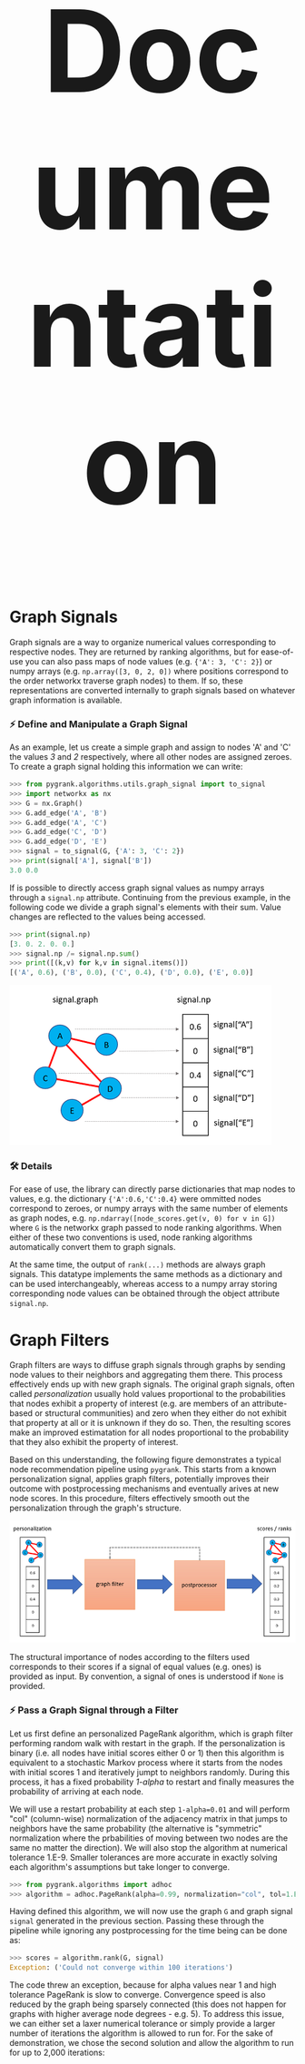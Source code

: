 <center><h1 style=font-size:200px>Documentation</h1></center> 


# Graph Signals
Graph signals are a way to organize numerical values corresponding to respective
nodes. They
are returned by ranking algorithms, but for ease-of-use you can also pass
maps of node values (e.g.  `{'A': 3, 'C': 2}`)
or numpy arrays (e.g. `np.array([3, 0, 2, 0])` where positions correspond
to the order networkx traverse graph nodes) to them. If so,
these representations are converted internally to graph signals based on
whatever graph information is available.

### :zap: Define and Manipulate a Graph Signal
As an example, let us create a simple graph
and assign to nodes 'A' and 'C' the values *3* and *2* respectively,
where all other nodes are assigned zeroes.
To create a graph signal holding this information we can write:

```python
>>> from pygrank.algorithms.utils.graph_signal import to_signal
>>> import networkx as nx
>>> G = nx.Graph()
>>> G.add_edge('A', 'B')
>>> G.add_edge('A', 'C')
>>> G.add_edge('C', 'D')
>>> G.add_edge('D', 'E')
>>> signal = to_signal(G, {'A': 3, 'C': 2})
>>> print(signal['A'], signal['B'])
3.0 0.0
```

If is possible to directly access graph signal values as numpy arrays
through a `signal.np` attribute. Continuing from the previous example,
in the following code we divide a graph signal's elements with their sum.
Value changes are reflected to the values being accessed.

```python
>>> print(signal.np)
[3. 0. 2. 0. 0.]
>>> signal.np /= signal.np.sum()
>>> print([(k,v) for k,v in signal.items()])
[('A', 0.6), ('B', 0.0), ('C', 0.4), ('D', 0.0), ('E', 0.0)]
```

![graph signal](graph_signal.png)


### :hammer_and_wrench: Details
For ease of use, the library can directly parse
dictionaries that map nodes to values, e.g. the dictionary
`{'A':0.6,'C':0.4}` were ommitted nodes correspond to zeroes,
or numpy arrays with the same number of elements as graph nodes,
e.g. `np.ndarray([node_scores.get(v, 0) for v in G])` where `G`
is the networkx graph passed to node ranking algorithms.
When either of these two conventions is used,
node ranking algorithms automatically convert them to graph signals.

At the same time, the output of `rank(...)` methods are always graph signals.
This datatype implements the same methods as a dictionary and can
be used interchangeably, whereas access to a numpy array storing
corresponding node values can be obtained through the object attribute
`signal.np`.



# Graph Filters
Graph filters are ways to diffuse graph signals through graphs by sending
node values to their neighbors and aggregating them there. This process
effectively ends up with new graph signals. The original graph signals,
often called *personalization* usually hold values proportional to the probabilities
that nodes exhibit a property of interest (e.g. are members of an attribute-based
or structural communities) and zero when they either do not exhibit that
property at all or it is unknown if they do so. Then, the resulting scores 
make an improved estimatation for all nodes proportional to the probability
that they also exhibit the property of interest.

Based on this understanding, the following figure demonstrates a typical
node recommendation pipeline using `pygrank`. This starts from a known
personalization signal,
applies graph filters, potentially improves their outcome with
postprocessing mechanisms and eventually arives at new node scores. 
In this procedure, filters effectively smooth out the
personalization through the graph's structure.

![pipeline](pipeline.png)

The structural importance of nodes according to the filters used corresponds
to their scores if a signal of equal values (e.g. ones) is provided as input. By
convention, a signal of ones is understood if `None` is provided.

### :zap: Pass a Graph Signal through a Filter
Let us first define an personalized PageRank algorithm, which is graph filter
performing random walk with restart in the graph. If the personalization is
binary (i.e. all nodes have initial scores either 0 or 1) then this algorithm
is equivalent to a stochastic Markov process where it starts from the nodes
with initial scores 1 and iteratively jumpt to neighbors randomly. During this
process, it has a fixed probability *1-alpha* to restart and finally measures
the probability of arriving at each node.

We will use a restart probability at each step `1-alpha=0.01` and will
perform "col" (column-wise) normalization of the adjacency matrix in that
jumps to neighbors have the same probability (the alternative is "symmetric"
normalization where the prbabilities of moving between two nodes are the
same no matter the direction). We  will also stop the algorithm at numerical
tolerance 1.E-9. Smaller tolerances are more accurate in exactly solving
each algorithm's assumptions but take longer to converge.

```python
>>> from pygrank.algorithms import adhoc
>>> algorithm = adhoc.PageRank(alpha=0.99, normalization="col", tol=1.E-9)
```

Having defined this algorithm, we will now use the graph `G` and graph signal
`signal` generated in the previous section. Passing these through the pipeline
while ignoring any postprocessing for the time being can be done as:

```python
>>> scores = algorithm.rank(G, signal)
Exception: ('Could not converge within 100 iterations')
```

The code threw an exception, because for alpha values near 1 and high tolerance
PageRank is slow to converge. Convergence speed is also reduced by the graph being
sparsely connected (this does not happen for graphs with higher average node
degrees - e.g. 5). To address this issue, we can either set a laxer numerical
tolerance or simply provide a larger number of iterations the algorithm is allowed
to run for. For the sake of demonstration, we chose the second solution and allow
the algorithm to run for up to 2,000 iterations:

```python
>>> algorithm = adhoc.PageRank(alpha=0.99, normalization="col", tol=1.E-9, max_iters=2000)
>>> scores = algorithm.rank(G, signal)
>>> print(list(scores.items()))
[('A', 0.25613418536078547), ('B', 0.12678642237010243), ('C', 0.2517487443382047), ('D', 0.24436832596280528), ('E', 0.12096232196810223)]
```

We can see that both 'A' and 'C' end up with the higher scores,
which are approximately 0.25. 'D' is in the same circle as these
and thus, by merit of being structurally close, is scored approximately as
0.24. Finally, the other two nodes assume lower values.

In the above code, we could also pass to the `rank` method
the dictionary `{'A':1, 'C': 2}` in place
of the signal and the library would make the conversion internally.
Alternatively, if a graph signal is already defined,
the graph could be ommited, as shown next. We stress that this is possible only because
the graph signal holds a reference to the graph it is tied to.

```python
>>> scores = algorithm.rank(personalization=signal)
```

We now examine the structural relatedness of various nodes to the personalization:
```python
>>> print(scores.items())
```


### :brain: Explanation
The main principle
lies in recognizing that propagating a graph signal's vector (i.e. numpy array)
represntation `p` one hop away in the graph is performed through the operation
`Mp`, where `M` is a normalization of the graph's adjacency matrix. To gain an
intuition, think of column-based normalization, where `Mp`
becomes an update of all node values by setting them as their
neighbors' previous average.

### :hammer_and_wrench: Details
The library provides several graph filters. Their usage pattern consists
of instantiating them and then calling their `rank(graph, personalization)`
method to obtain posterior node signals based on diffusing the provided
personalization signal through the graph. However, the outcomes of graph
filters often require additional processing steps, for example to perform
normalization, improve their quality or apply fairness constraints.

We refer to the improvement of graph filter outcomes as postprocessing. 
Keep in mind though that some postprocessors may run the base filters
multiple times. Still, we recognize this as the same procedure, since
it maintains the base use case of wrapping around a base filter to improve
its outcome.

### :scroll: List of Graph Filters
An exhaustive list of all ready-to-use graph filters can be
found [here](graph_filters.md). After initialization with the appropriate
parameters, these can be used interchangeably in the above example.

# Postprocessors
Postprocessors wrap base graph filters to affect their outcome. Usage
of the original filters remains identical.

### :zap: Wrapping Postprocessors around Graph Filters
Let us consider a simple scenario where we want the graph signal outputted
by a filter to always be normalized so that its largest value is one. For
this, we will consider the graph `G`, signal `signal` and filter `algorithm`,
as obtained from the previous example and will use the postprocessor 
`Normalize`.

There are two ways to apply postprocessors. The first is to simply
`transform` graph signals, such as the outcomes of graph filters. For example,
we can write:

```python
>>> from pygrank.algorithms.postprocess import Normalize
>>> scores = algorithm.rank(G, signal)
>>> normalized_scores = Normalize().transform(scores)
>>> print(list(normalized_scores.items()))
[('A', 1.0), ('B', 0.4950000024069947), ('C', 0.9828783455187619), ('D', 0.9540636897749238), ('E', 0.472261528845582)]
```

This way is supported by postprocessors that perform simple data
transformations. However, others may need to re-run base graph filters,
in which case they can only be attached to the latter to wrap its
functionality. Furthermore, the `transform` method only works with 
graph signals as inputs, as it does not take the graph as an
argument to automatically make the conversion.

Thus, use of the above pattern should be minimized and instead
we can write the following equivalent, which works for **all** 
postprocessors:


```python
>>> from pygrank.algorithms.postprocess import Normalize
>>> normalized_algorithm = Normalize(algorithm)
>>> normalized_scores = normalized_algorithm.rank(G, signal)
>>> print(list(normalized_scores.items()))
[('A', 1.0), ('B', 0.4950000024069947), ('C', 0.9828783455187619), ('D', 0.9540636897749238), ('E', 0.472261528845582)]
```

The `rank` method is used the same way as before, but the graph
filter is now nested inside the postprocessor. Multiple postprocessors 
may be applied with the same pattern. For example, performing
an element-wise exponential transformation of node scores
with the postprocessor `Transformer` *before* normalization
can be achieved as:

```python
>>> from pygrank.algorithms.postprocess import Normalize, Transformer
>>> import numpy as np
>>> new_algorithm = Normalize(Transformer(np.exp, algorithm))
>>> new_scores = new_algorithm.rank(G, signal)
>>> print(list(new_scores.items()))
>>> [('A', 1.0), ('B', 0.8786683440755908), ('C', 0.9956241609824301), ('D', 0.9883030876536782), ('E', 0.8735657648099558)]
```


### :brain: Explanation
There are many ways graph filter posteriors can be processed to provide
more meaningful data. Of the simpler ones are normalization constraints,
for example to set the maximal or the sum of posterior node values to
sum to 1. There also exist thresholding schemes, which can be used
for binary community detections, as well as methods to make node
comparisons non-parameteric by transforming scores to ordinalities.

Some more complex postprocessing mechanisms involve re-running the 
base filters with augmented personalization. This happens both for
seed oversampling postprocessors, which aim to augment node scores
by providing more example nodes, and for fairness-aware posteriors,
which aim to make node scores adhere to some fairness constraint, 
such as disparate impact.

### :scroll: List of Postprocessors
An exhaustive list of all ready-to-use postprocessors can be
found [here](postprocessors.md). After initialization with the appropriate
parameters, these can be used interchangeably in the above example.



# Evaluation

### :zap: Examples

### :brain: Evaluation Measures

### :brain: Benchmarks

### :scroll: List of Benchmarks

### :scroll: List of Evaluation Measures
